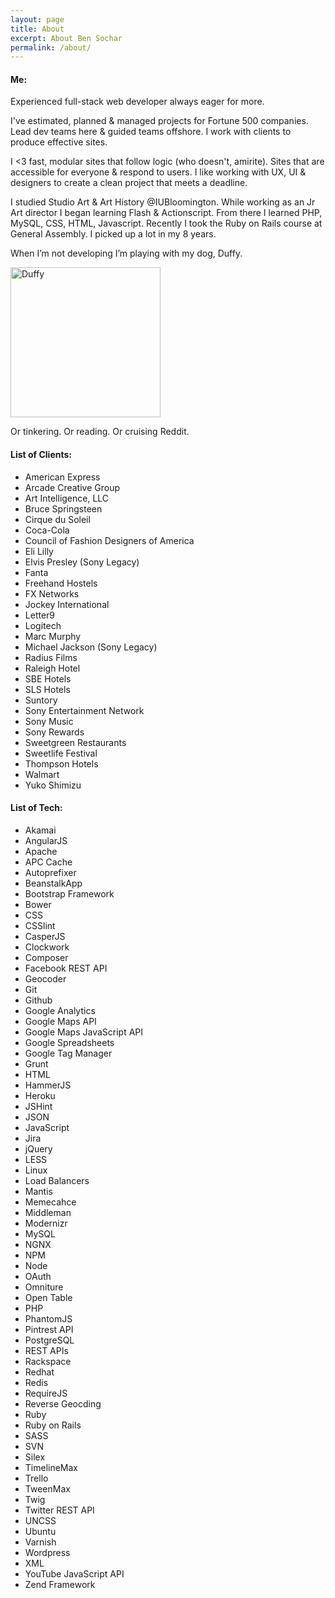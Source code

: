 ```yaml
---
layout: page
title: About
excerpt: About Ben Sochar
permalink: /about/
---
```

#### Me:
Experienced full-stack web developer always eager for more.

I've estimated, planned & managed projects for Fortune 500 companies. Lead dev teams here & guided teams offshore. I work  with clients to produce effective sites.

I <3 fast, modular sites that follow logic (who doesn't, amirite). Sites that are accessible for everyone & respond to users. I like working with UX, UI & designers to create a clean  project that meets a deadline.

I studied Studio Art & Art History @IUBloomington. While working as an Jr Art director I began learning Flash & Actionscript. From there I learned PHP, MySQL, CSS, HTML, Javascript. Recently I took the Ruby on Rails course at General Assembly. I picked up a lot in my 8 years.

When I’m not developing I’m playing with my dog, Duffy.

<img src="https://scontent-lga3-1.cdninstagram.com/t51.2885-15/e15/1527615_287040431460242_1948570481_n.jpg" alt="Duffy" width="240" height="240">

Or tinkering. Or reading. Or cruising Reddit.

#### List of Clients:

* American Express
* Arcade Creative Group
* Art Intelligence, LLC
* Bruce Springsteen
* Cirque du Soleil
* Coca-Cola
* Council of Fashion Designers of America
* Eli Lilly
* Elvis Presley (Sony Legacy)
* Fanta
* Freehand Hostels
* FX Networks
* Jockey International
* Letter9
* Logitech
* Marc Murphy
* Michael Jackson (Sony Legacy)
* Radius Films
* Raleigh Hotel
* SBE Hotels
* SLS Hotels
* Suntory
* Sony Entertainment Network
* Sony Music
* Sony Rewards
* Sweetgreen Restaurants
* Sweetlife Festival
* Thompson Hotels
* Walmart
* Yuko Shimizu

#### List of Tech:

* Akamai
* AngularJS
* Apache
* APC Cache
* Autoprefixer
* BeanstalkApp
* Bootstrap Framework
* Bower
* CSS
* CSSlint
* CasperJS
* Clockwork
* Composer
* Facebook REST API
* Geocoder
* Git
* Github
* Google Analytics
* Google Maps API
* Google Maps JavaScript API
* Google Spreadsheets
* Google Tag Manager
* Grunt
* HTML
* HammerJS
* Heroku
* JSHint
* JSON
* JavaScript
* Jira
* jQuery
* LESS
* Linux
* Load Balancers
* Mantis
* Memecahce
* Middleman
* Modernizr
* MySQL
* NGNX
* NPM
* Node
* OAuth
* Omniture
* Open Table
* PHP
* PhantomJS
* Pintrest API
* PostgreSQL
* REST APIs
* Rackspace
* Redhat
* Redis
* RequireJS
* Reverse Geocding
* Ruby
* Ruby on Rails
* SASS
* SVN
* Silex
* TimelineMax
* Trello
* TweenMax
* Twig
* Twitter REST API
* UNCSS
* Ubuntu
* Varnish
* Wordpress
* XML
* YouTube JavaScript API
* Zend Framework
